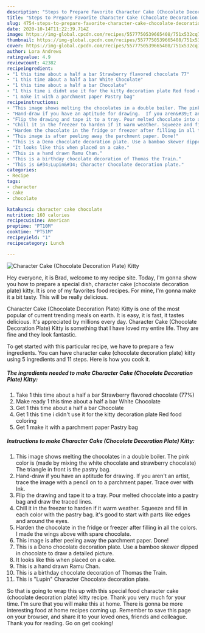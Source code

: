 ```yaml
---
description: "Steps to Prepare Favorite Character Cake (Chocolate Decoration Plate) Kitty"
title: "Steps to Prepare Favorite Character Cake (Chocolate Decoration Plate) Kitty"
slug: 4754-steps-to-prepare-favorite-character-cake-chocolate-decoration-plate-kitty
date: 2020-10-14T11:22:39.714Z
image: https://img-global.cpcdn.com/recipes/5577750539665408/751x532cq70/character-cake-chocolate-decoration-plate-kitty-recipe-main-photo.jpg
thumbnail: https://img-global.cpcdn.com/recipes/5577750539665408/751x532cq70/character-cake-chocolate-decoration-plate-kitty-recipe-main-photo.jpg
cover: https://img-global.cpcdn.com/recipes/5577750539665408/751x532cq70/character-cake-chocolate-decoration-plate-kitty-recipe-main-photo.jpg
author: Lora Andrews
ratingvalue: 4.9
reviewcount: 42382
recipeingredient:
- "1 this time about a half a bar Strawberry flavored chocolate 77"
- "1 this time about a half a bar White Chocolate"
- "1 this time about a half a bar Chocolate"
- "1 this time i didnt use it for the kitty decoration plate Red food coloring"
- "1 make it with a parchment paper Pastry bag"
recipeinstructions:
- "This image shows melting the chocolates in a double boiler. The pink color is (made by mixing the white chocolate and strawberry chocolate) The triangle in front is the pastry bag."
- "Hand-draw if you have an aptitude for drawing.  If you aren&#39;t an artist, trace the image with a pencil on to a parchment paper. Trace over with Ink."
- "Flip the drawing and tape it to a tray. Pour melted chocolate into a pastry bag and draw the traced lines."
- "Chill it in the freezer to harden if it warm weather. Squeeze and fill in each color with the pastry bag. it&#39;s good to start with parts like edges and around the eyes."
- "Harden the chocolate in the fridge or freezer after filling in all the colors. I made the wings above with spare chocolate."
- "This image is after peeling away the parchment paper. Done!"
- "This is a Deno chocolate decoration plate. Use a bamboo skewer dipped in chocolate to draw a detailed picture."
- "It looks like this when placed on a cake."
- "This is a hand drawn Ramu Chan."
- "This is a birthday chocolate decoration of Thomas the Train."
- "This is &#34;Lupin&#34; Character Chocolate decoration plate."
categories:
- Recipe
tags:
- character
- cake
- chocolate

katakunci: character cake chocolate 
nutrition: 160 calories
recipecuisine: American
preptime: "PT10M"
cooktime: "PT51M"
recipeyield: "1"
recipecategory: Lunch

---
```



![Character Cake (Chocolate Decoration Plate) Kitty](https://img-global.cpcdn.com/recipes/5577750539665408/751x532cq70/character-cake-chocolate-decoration-plate-kitty-recipe-main-photo.jpg)

Hey everyone, it is Brad, welcome to my recipe site. Today, I'm gonna show you how to prepare a special dish, character cake (chocolate decoration plate) kitty. It is one of my favorites food recipes. For mine, I'm gonna make it a bit tasty. This will be really delicious.



Character Cake (Chocolate Decoration Plate) Kitty is one of the most popular of current trending meals on earth. It is easy, it is fast, it tastes delicious. It's appreciated by millions every day. Character Cake (Chocolate Decoration Plate) Kitty is something that I have loved my entire life. They are fine and they look fantastic.


To get started with this particular recipe, we have to prepare a few ingredients. You can have character cake (chocolate decoration plate) kitty using 5 ingredients and 11 steps. Here is how you cook it.

<!--inarticleads1-->

##### The ingredients needed to make Character Cake (Chocolate Decoration Plate) Kitty:

1. Take 1 this time about a half a bar Strawberry flavored chocolate (77%)
1. Make ready 1 this time about a half a bar White Chocolate
1. Get 1 this time about a half a bar Chocolate
1. Get 1 this time i didn&#39;t use it for the kitty decoration plate Red food coloring
1. Get 1 make it with a parchment paper Pastry bag




<!--inarticleads2-->

##### Instructions to make Character Cake (Chocolate Decoration Plate) Kitty:

1. This image shows melting the chocolates in a double boiler. The pink color is (made by mixing the white chocolate and strawberry chocolate) The triangle in front is the pastry bag.
1. Hand-draw if you have an aptitude for drawing.  If you aren&#39;t an artist, trace the image with a pencil on to a parchment paper. Trace over with Ink.
1. Flip the drawing and tape it to a tray. Pour melted chocolate into a pastry bag and draw the traced lines.
1. Chill it in the freezer to harden if it warm weather. Squeeze and fill in each color with the pastry bag. it&#39;s good to start with parts like edges and around the eyes.
1. Harden the chocolate in the fridge or freezer after filling in all the colors. I made the wings above with spare chocolate.
1. This image is after peeling away the parchment paper. Done!
1. This is a Deno chocolate decoration plate. Use a bamboo skewer dipped in chocolate to draw a detailed picture.
1. It looks like this when placed on a cake.
1. This is a hand drawn Ramu Chan.
1. This is a birthday chocolate decoration of Thomas the Train.
1. This is &#34;Lupin&#34; Character Chocolate decoration plate.




So that is going to wrap this up with this special food character cake (chocolate decoration plate) kitty recipe. Thank you very much for your time. I'm sure that you will make this at home. There is gonna be more interesting food at home recipes coming up. Remember to save this page on your browser, and share it to your loved ones, friends and colleague. Thank you for reading. Go on get cooking!
